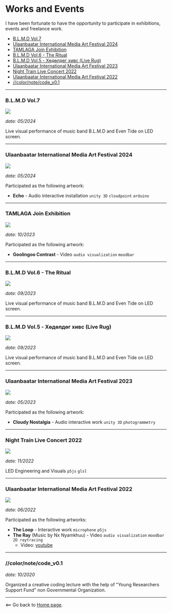 # Works and Events

I have been fortunate to have the opportunity to participate in exhibitions, events and freelance work.

- [B.L.M.D Vol.7](#blmd-vol7)
- [Ulaanbaatar International Media Art Festival 2024](#ulaanbaatar-international-media-art-festival-2024)
- [TAMLAGA Join Exhibition](#tamlaga-join-exhibition)
- [B.L.M.D Vol.6 - The Ritual](#blmd-vol6---the-ritual)
- [B.L.M.D Vol.5 - Хөдөлдөг хивс (Live Rug)](#blmd-vol5---хөдөлдөг-хивс-live-rug)
- [Ulaanbaatar International Media Art Festival 2023](#ulaanbaatar-international-media-art-festival-2023)
- [Night Train Live Concert 2022](#night-train-live-concert-2022)
- [Ulaanbaatar International Media Art Festival 2022](#ulaanbaatar-international-media-art-festival-2022)
- [//color/note/code_v0.1](#colornotecode_v01)

----------------------

### B.L.M.D Vol.7

![](assets/image/ev/blmd_vol7.jpg)

_date: 05/2024_

Live visual performance of music band B.L.M.D and Even Tide on LED screen.

----------------------

### Ulaanbaatar International Media Art Festival 2024

![](assets/image/ev/ubimaf24.jpg)

_date: 05/2024_

Participated as the following artwork:

* **Echo** - Audio interactive installation `unity 3D` `cloudpoint` `arduino`

----------------------

### TAMLAGA Join Exhibition

![](assets/image/ev/tamlaga.jpg)

_date: 10/2023_

Participated as the following artwork:

* **Goolingoo Contrast** - Video `audio visualization` `moodbar`

----------------------

### B.L.M.D Vol.6 - The Ritual

![](assets/image/ev/blmd_vol6.jpg)

_date: 09/2023_

Live visual performance of music band B.L.M.D and Even Tide on LED screen.

----------------------

### B.L.M.D Vol.5 - Хөдөлдөг хивс (Live Rug)

![](assets/image/ev/blmd_vol5.jpg)

_date: 09/2023_

Live visual performance of music band B.L.M.D and Even Tide on LED screen.

----------------------

### Ulaanbaatar International Media Art Festival 2023

![](assets/image/ev/ubimaf23.jpg)

_date: 05/2023_

Participated as the following artwork:

* **Cloudy Nostalgia** - Audio interactive work `unity 3D` `photogrammetry`

----------------------

### Night Train Live Concert 2022

![](assets/image/ev/night_train.jpg)

_date: 11/2022_

LED Engineering and Visuals `p5js` `glsl`

----------------------

### Ulaanbaatar International Media Art Festival 2022 

![](assets/image/ev/ubimaf22.jpg)

_date: 06/2022_

Participated as the following artworks:

* **The Loop** - Interactive work `microphone` `p5js`
* **The Ray** (Music by Nx Nyamkhuu) - Video `audio visualization` `moodbar` `2D raytracing`
    - Video: [youtube](https://www.youtube.com/watch?v=OGsn-PbV8Vk)
    

----------------------

### //color/note/code_v0.1

_date: 10/2020_

Organized a creative coding lecture with the help of "Young Researchers Support Fund" non Governmental Organization.

----------------------

<== Go back to [Home page](.).
